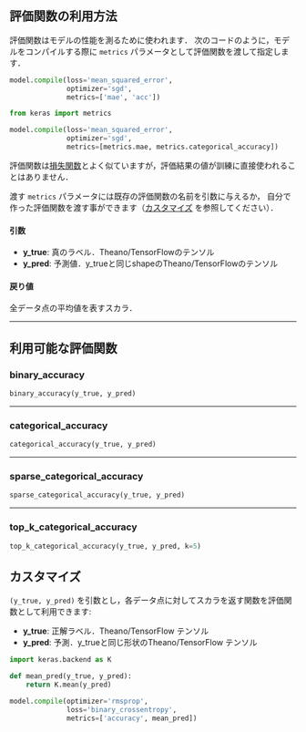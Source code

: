 ## 評価関数の利用方法

評価関数はモデルの性能を測るために使われます．
次のコードのように，モデルをコンパイルする際に `metrics` パラメータとして評価関数を渡して指定します．

```python
model.compile(loss='mean_squared_error',
              optimizer='sgd',
              metrics=['mae', 'acc'])
```

```python
from keras import metrics

model.compile(loss='mean_squared_error',
              optimizer='sgd',
              metrics=[metrics.mae, metrics.categorical_accuracy])
```

評価関数は[損失関数](/losses)とよく似ていますが，評価結果の値が訓練に直接使われることはありません．

渡す `metrics` パラメータには既存の評価関数の名前を引数に与えるか，
自分で作った評価関数を渡す事ができます（[カスタマイズ](#_3) を参照してください）．

#### 引数

- __y_true__: 真のラベル．Theano/TensorFlowのテンソル
- __y_pred__: 予測値．y_trueと同じshapeのTheano/TensorFlowのテンソル

#### 戻り値

全データ点の平均値を表すスカラ．

---

## 利用可能な評価関数

### binary_accuracy
```python
binary_accuracy(y_true, y_pred)
```

---

### categorical_accuracy
```python
categorical_accuracy(y_true, y_pred)
```

---

### sparse_categorical_accuracy
```python
sparse_categorical_accuracy(y_true, y_pred)
```

---

### top_k_categorical_accuracy

```python
top_k_categorical_accuracy(y_true, y_pred, k=5)
```

## カスタマイズ

`(y_true, y_pred)` を引数とし，各データ点に対してスカラを返す関数を評価関数として利用できます:

- __y_true__: 正解ラベル．Theano/TensorFlow テンソル
- __y_pred__: 予測．y_trueと同じ形状のTheano/TensorFlow テンソル


```python
import keras.backend as K

def mean_pred(y_true, y_pred):
    return K.mean(y_pred)

model.compile(optimizer='rmsprop',
              loss='binary_crossentropy',
              metrics=['accuracy', mean_pred])
```
